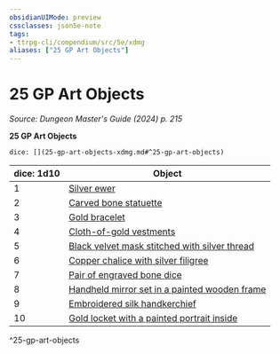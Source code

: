 ```yaml
---
obsidianUIMode: preview
cssclasses: json5e-note
tags:
- ttrpg-cli/compendium/src/5e/xdmg
aliases: ["25 GP Art Objects"]
---
```

# 25 GP Art Objects
*Source: Dungeon Master's Guide (2024) p. 215* 

**25 GP Art Objects**

`dice: [](25-gp-art-objects-xdmg.md#^25-gp-art-objects)`

| dice: 1d10 | Object |
|------------|--------|
| 1 | [Silver ewer](Mechanics/items/silver-ewer-xdmg.md) |
| 2 | [Carved bone statuette](Mechanics/items/carved-bone-statuette-xdmg.md) |
| 3 | [Gold bracelet](Mechanics/items/gold-bracelet-xdmg.md) |
| 4 | [Cloth-of-gold vestments](Mechanics/items/cloth-of-gold-vestments-xdmg.md) |
| 5 | [Black velvet mask stitched with silver thread](Mechanics/items/black-velvet-mask-stitched-with-silver-thread-xdmg.md) |
| 6 | [Copper chalice with silver filigree](Mechanics/items/copper-chalice-with-silver-filigree-xdmg.md) |
| 7 | [Pair of engraved bone dice](Mechanics/items/pair-of-engraved-bone-dice-xdmg.md) |
| 8 | [Handheld mirror set in a painted wooden frame](Mechanics/items/handheld-mirror-set-in-a-painted-wooden-frame-xdmg.md) |
| 9 | [Embroidered silk handkerchief](Mechanics/items/embroidered-silk-handkerchief-xdmg.md) |
| 10 | [Gold locket with a painted portrait inside](Mechanics/items/gold-locket-with-a-painted-portrait-inside-xdmg.md) |
^25-gp-art-objects
